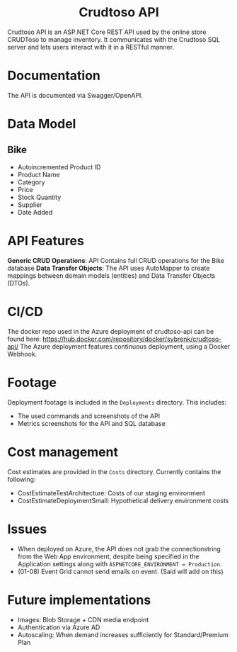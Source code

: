 <h1 align="center">Crudtoso API</h1>

Crudtoso API is an ASP.NET Core REST API used by the online store CRUDToso to manage inventory. It communicates with the Crudtoso SQL server and lets users interact with it in a RESTful manner.

# Documentation
The API is documented via Swagger/OpenAPI.

# Data Model
## Bike
* Autoincremented Product ID
* Product Name
* Category
* Price
* Stock Quantity
* Supplier
* Date Added

# API Features
**Generic CRUD Operations**: API Contains full CRUD operations for the Bike database
**Data Transfer Objects**: The API uses AutoMapper to create mappings between domain models (entities) and Data Transfer Objects (DTOs).

# CI/CD
The docker repo used in the Azure deployment of crudtoso-api can be found here: https://hub.docker.com/repository/docker/sybrenk/crudtoso-api/
The Azure deployment features continuous deployment, using a Docker Webhook.

# Footage
Deployment footage is included in the `Deployments` directory. This includes:
- The used commands and screenshots of the API
- Metrics screenshots for the API and SQL database

# Cost management
Cost estimates are provided in the `Costs` directory. Currently contains the following:
- CostEstimateTestArchitecture: Costs of our staging environment
- CostEstimateDeploymentSmall: Hypothetical delivery environment costs

# Issues
- When deployed on Azure, the API does not grab the connectionstring from the Web App environment, despite being specified in the Application settings along with `ASPNETCORE_ENVIRONMENT = Production`. 
- (01-08) Event Grid cannot send emails on event. (Said will add on this)

# Future implementations
- Images: Blob Storage + CDN media endpoint
- Authentication via Azure AD
- Autoscaling: When demand increases sufficiently for Standard/Premium Plan
